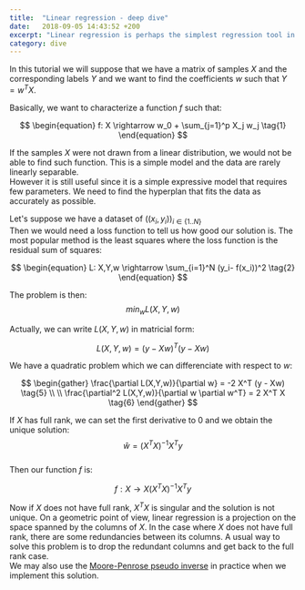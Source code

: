 ```yaml
---
title:  "Linear regression - deep dive"
date:   2018-09-05 14:43:52 +200
excerpt: "Linear regression is perhaps the simplest regression tool in the box. Get into the math behind this well-known algorithm"
category: dive
---
```

In this tutorial we will suppose that we have a matrix of samples $X$ and the corresponding labels $Y$
and we want to find the coefficients $w$ such that $Y = w^T X$.      
         
Basically, we want to characterize a function $f$ such that:    
     
$$
\begin{equation}
f: X \rightarrow w_0 + \sum_{j=1}^p X_j w_j  \tag{1} 
\end{equation}
$$      
     
If the samples $X$ were not drawn from a linear distribution, we would not be able to find such function. This is a simple model and the data
are rarely linearly separable.    
However it is still useful since it is a simple expressive model that requires few parameters. We need to find the hyperplan that fits the data as accurately as possible.       
       
Let's suppose we have a dataset of $((x_i, y_i))_{i \in \{1..N\}}$      
Then we would need a loss function to tell us how good our solution is. The most popular method is the least squares where the loss function is the
residual sum of squares:     
    
$$
\begin{equation}
L: X,Y,w \rightarrow \sum_{i=1}^N (y_i- f(x_i))^2    \tag{2} 
\end{equation}
$$    
     
The problem is then:     
$$
\begin{equation}
min_{w} L(X, Y, w)   \tag{3} 
\end{equation}
$$
           
Actually, we can write $L(X,Y,w)$ in matricial form:    
       
$$
\begin{equation}
L(X,Y,w) = (y - X w)^T (y - X w)   \tag{4} 
\end{equation}
$$     

We have a quadratic problem which we can differenciate
with respect to $w$:    
       
$$
\begin{gather}
\frac{\partial L(X,Y,w)}{\partial w} = -2 X^T (y - Xw)   \tag{5}    \\  \\ 
\frac{\partial^2 L(X,Y,w)}{\partial w \partial w^T} = 2 X^T X    \tag{6} 
\end{gather}
$$       
         
If $X$ has full rank, we can set the first derivative to $0$ and we obtain the unique solution:     
$$
\begin{equation}
\hat{w} = (X^T X)^{-1} X^T y   \tag{7} 
\end{equation}
$$     
Then our function $f$ is:    
        
$$
\begin{equation}
f: X \rightarrow X (X^T X)^{-1} X^T y   \tag{8} 
\end{equation}
$$      
               
Now if $X$ does not have full rank, $X^T X$ is singular and the solution is not unique.
On a geometric point of view, linear regression is a projection on the space spanned by the columns of $X$. In the case where $X$ does not have full rank, there are some redundancies between its columns. A usual way to solve this problem is to drop the redundant columns and get back to the full
rank case.    
We may also use the [Moore-Penrose pseudo inverse](https://en.wikipedia.org/wiki/Moore%E2%80%93Penrose_inverse) in practice when we implement this solution.